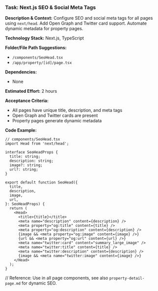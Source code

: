 ### Task: Next.js SEO & Social Meta Tags

**Description & Context:**
Configure SEO and social meta tags for all pages using `next/head`. Add Open Graph and Twitter card support. Automate dynamic metadata for property pages.

**Technology Stack:** Next.js, TypeScript

**Folder/File Path Suggestions:**

- `/components/SeoHead.tsx`
- `/app/property/[id]/page.tsx`

**Dependencies:**

- None

**Estimated Effort:** 2 hours

**Acceptance Criteria:**

- All pages have unique title, description, and meta tags
- Open Graph and Twitter cards are present
- Property pages generate dynamic metadata

**Code Example:**

```tsx
// components/SeoHead.tsx
import Head from 'next/head';

interface SeoHeadProps {
  title: string;
  description: string;
  image?: string;
  url?: string;
}

export default function SeoHead({
  title,
  description,
  image,
  url,
}: SeoHeadProps) {
  return (
    <Head>
      <title>{title}</title>
      <meta name="description" content={description} />
      <meta property="og:title" content={title} />
      <meta property="og:description" content={description} />
      {image && <meta property="og:image" content={image} />}
      {url && <meta property="og:url" content={url} />}
      <meta name="twitter:card" content="summary_large_image" />
      <meta name="twitter:title" content={title} />
      <meta name="twitter:description" content={description} />
      {image && <meta name="twitter:image" content={image} />}
    </Head>
  );
}
```

// Reference: Use in all page components, see also `property-detail-page.md` for dynamic SEO.
